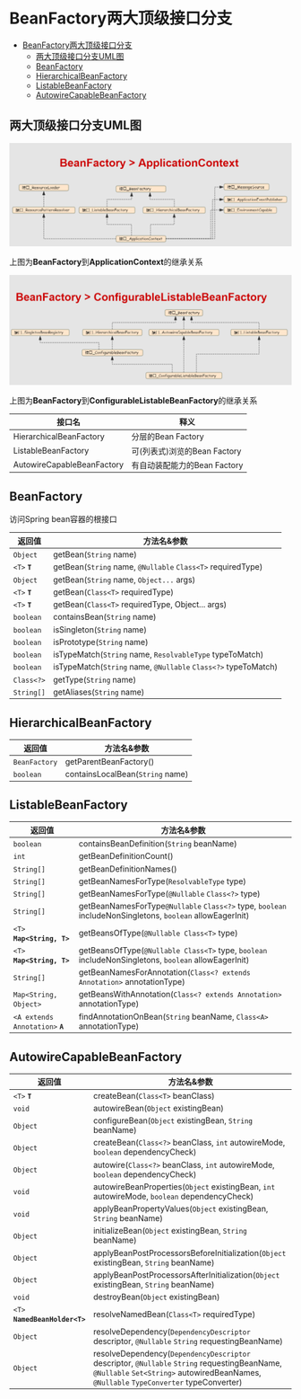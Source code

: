 # BeanFactory两大顶级接口分支


<!-- TOC -->

- [BeanFactory两大顶级接口分支](#beanfactory两大顶级接口分支)
    - [两大顶级接口分支UML图](#两大顶级接口分支uml图)
    - [BeanFactory](#beanfactory)
    - [HierarchicalBeanFactory](#hierarchicalbeanfactory)
    - [ListableBeanFactory](#listablebeanfactory)
    - [AutowireCapableBeanFactory](#autowirecapablebeanfactory)

<!-- /TOC -->

## 两大顶级接口分支UML图

![ae](../img/BeanFactory_ApplicationContext.png)

上图为**BeanFactory**到**ApplicationContext**的继承关系

![ae](../img/BeanFactory_ConfigurableListableBeanFactory.png)

上图为**BeanFactory**到**ConfigurableListableBeanFactory**的继承关系

| 接口名  | 释义  |
|---|---|
| HierarchicalBeanFactory  | 分层的Bean Factory  |
| ListableBeanFactory  | 可(列表式)浏览的Bean Factory  |
| AutowireCapableBeanFactory  | 有自动装配能力的Bean Factory  |


## BeanFactory

访问Spring bean容器的根接口

| 返回值  | 方法名&参数  |
|---|---|
| `Object` | getBean(`String` name) |
| `<T>` **`T`** | getBean(`String` name, `@Nullable` `Class<T>` requiredType) |
| `Object` | getBean(`String` name, `Object...` args) |
| `<T>` **`T`** | getBean(`Class<T>` requiredType) |
| `<T>` **`T`** | getBean(`Class<T>` requiredType, Object... args) |
| `boolean` | containsBean(`String` name) |
| `boolean` | isSingleton(`String` name) |
| `boolean` | isPrototype(`String` name) |
| `boolean` | isTypeMatch(`String` name, `ResolvableType` typeToMatch) |
| `boolean` | isTypeMatch(`String` name, `@Nullable` `Class<?>` typeToMatch) |
| `Class<?>` | getType(`String` name) |
| `String[]` | getAliases(`String` name) |

## HierarchicalBeanFactory

| 返回值  | 方法名&参数  |
|---|---|
| `BeanFactory` | getParentBeanFactory() |
| `boolean` | containsLocalBean(`String` name) |

## ListableBeanFactory

| 返回值  | 方法名&参数  |
|---|---|
| `boolean` | containsBeanDefinition(`String` beanName) |
| `int` | getBeanDefinitionCount() |
| `String[]` | getBeanDefinitionNames() |
| `String[]` | getBeanNamesForType(`ResolvableType` type) |
| `String[]` | getBeanNamesForType(`@Nullable` `Class<?>` type) |
| `String[]` | getBeanNamesForType`@Nullable` `Class<?>` type, `boolean` includeNonSingletons, `boolean` allowEagerInit) |
| `<T>` **`Map<String, T>`** | getBeansOfType(`@Nullable Class<T>` type) |
| `<T>` **`Map<String, T>`** | getBeansOfType(`@Nullable Class<T>` type, `boolean` includeNonSingletons, `boolean` allowEagerInit) |
| `String[]` | getBeanNamesForAnnotation(`Class<? extends Annotation>` annotationType) |
| `Map<String, Object>` | getBeansWithAnnotation(`Class<? extends Annotation>` annotationType) |
| `<A extends Annotation>` **`A`** | findAnnotationOnBean(`String` beanName, `Class<A>` annotationType) |

## AutowireCapableBeanFactory

| 返回值  | 方法名&参数  |
|---|---|
| `<T>` **`T`** | createBean(`Class<T>` beanClass) |
| `void` | autowireBean(`Object` existingBean) |
| `Object` | configureBean(`Object` existingBean, `String` beanName) |
| `Object` | createBean(`Class<?>` beanClass, `int` autowireMode, `boolean` dependencyCheck) |
| `Object` | autowire(`Class<?>` beanClass, `int` autowireMode, `boolean` dependencyCheck) |
| `void` | autowireBeanProperties(`Object` existingBean, `int` autowireMode, `boolean` dependencyCheck) |
| `void` | applyBeanPropertyValues(`Object` existingBean, `String` beanName) |
| `Object` | initializeBean(`Object` existingBean, `String` beanName) |
| `Object` | applyBeanPostProcessorsBeforeInitialization(`Object` existingBean, `String` beanName) |
| `Object` | applyBeanPostProcessorsAfterInitialization(`Object` existingBean, `String` beanName) |
| `void` | destroyBean(`Object` existingBean) |
| `<T>` **`NamedBeanHolder<T>`** | resolveNamedBean(`Class<T>` requiredType) |
| `Object` | resolveDependency(`DependencyDescriptor` descriptor, `@Nullable` `String` requestingBeanName) |
| `Object` | resolveDependency(`DependencyDescriptor` descriptor, `@Nullable` `String` requestingBeanName, `@Nullable` `Set<String>` autowiredBeanNames, `@Nullable` `TypeConverter` typeConverter) |